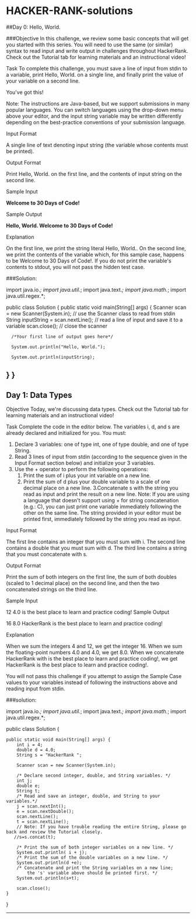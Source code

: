 # HACKER-RANK-solutions

##Day 0: Hello, World.

###Objective
In this challenge, we review some basic concepts that will get you started with this series. You will need to use the same (or similar) syntax to read input and write output in challenges throughout HackerRank. Check out the Tutorial tab for learning materials and an instructional video!

Task
To complete this challenge, you must save a line of input from stdin to a variable, print Hello, World. on a single line, and finally print the value of your variable on a second line.

You've got this!

Note: The instructions are Java-based, but we support submissions in many popular languages. You can switch languages using the drop-down menu above your editor, and the input string variable may be written differently depending on the best-practice conventions of your submission language.

Input Format

A single line of text denoting  input string (the variable whose contents must be printed).

Output Format

Print Hello, World. on the first line, and the contents of input string on the second line.

Sample Input

**Welcome to 30 Days of Code!**

Sample Output

**Hello, World. 
Welcome to 30 Days of Code!**

Explanation

On the first line, we print the string literal Hello, World.. On the second line, we print the contents of the  variable which, for this sample case, happens to be Welcome to 30 Days of Code!. If you do not print the variable's contents to stdout, you will not pass the hidden test case.

###Solution:

import java.io.*;
import java.util.*;
import java.text.*;
import java.math.*;
import java.util.regex.*;

public class Solution {
   public static void main(String[] args) {
      Scanner scan = new Scanner(System.in); // use the Scanner class to read from stdin
      String inputString = scan.nextLine(); // read a line of input and save it to a variable
      scan.close(); // close the scanner
      
      /*Your first line of output goes here*/
      
      System.out.println("Hello, World.");
        
      System.out.println(inputString);
   }
}
---
## Day 1: Data Types

Objective
Today, we're discussing data types. Check out the Tutorial tab for learning materials and an instructional video!

Task
Complete the code in the editor below. The variables i, d, and s are already declared and initialized for you. You must:

1. Declare 3 variables: one of type int, one of type double, and one of type String.
2. Read 3 lines of input from stdin (according to the sequence given in the Input Format section below) and initialize your 3 variables.
3. Use the + operator to perform the following operations:
   1. Print the sum of i plus your int variable on a new line.
   2. Print the sum of d plus your double variable to a scale of one decimal place on a new line.
   3.Concatenate s with the string you read as input and print the result on a new line.
Note: If you are using a language that doesn't support using + for string concatenation (e.g.: C), you can just print one variable immediately following the other on the same line. The string provided in your editor must be printed first, immediately followed by the string you read as input.

Input Format

The first line contains an integer that you must sum with i.
The second line contains a double that you must sum with d.
The third line contains a string that you must concatenate with s.

Output Format

Print the sum of both integers on the first line, the sum of both doubles (scaled to 1 decimal place) on the second line, and then the two concatenated strings on the third line.

Sample Input

12
4.0
is the best place to learn and practice coding!
Sample Output

16
8.0
HackerRank is the best place to learn and practice coding!

Explanation

When we sum the integers 4 and 12, we get the integer 16.
When we sum the floating-point numbers 4.0 and 4.0, we get 8.0.
When we concatenate HackerRank with is the best place to learn and practice coding!, we get HackerRank is the best place to learn and practice coding!.

You will not pass this challenge if you attempt to assign the Sample Case values to your variables instead of following the instructions above and reading input from stdin.

###solution:

import java.io.*;
import java.util.*;
import java.text.*;
import java.math.*;
import java.util.regex.*;

public class Solution {
	
    public static void main(String[] args) {
        int i = 4;
        double d = 4.0;
        String s = "HackerRank ";
		
        Scanner scan = new Scanner(System.in);

        /* Declare second integer, double, and String variables. */
        int j;
        double e;
        String t;
        /* Read and save an integer, double, and String to your variables.*/
        j = scan.nextInt();
        e = scan.nextDouble();
        scan.nextLine();
        t = scan.nextLine();
        // Note: If you have trouble reading the entire String, please go back and review the Tutorial closely.
       //s=s.concat(t); 

        /* Print the sum of both integer variables on a new line. */
        System.out.println( i + j);
        /* Print the sum of the double variables on a new line. */
		System.out.println(d +e);
        /* Concatenate and print the String variables on a new line; 
        	the 's' variable above should be printed first. */
        System.out.println(s+t);
            
        scan.close();
    }
}

---

